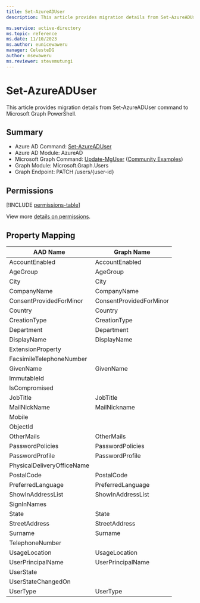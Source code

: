 ```yaml
---
title: Set-AzureADUser
description: This article provides migration details from Set-AzureADUser command to Microsoft Graph PowerShell.

ms.service: active-directory
ms.topic: reference
ms.date: 11/10/2023
ms.author: eunicewaweru
manager: CelesteDG
author: msewaweru
ms.reviewer: stevemutungi
---
```


# Set-AzureADUser

This article provides migration details from Set-AzureADUser command to Microsoft Graph PowerShell.

## Summary

+ Azure AD Command: [Set-AzureADUser](/powershell/module/azuread/set-azureaduser)
+ Azure AD Module: AzureAD
+ Microsoft Graph Command: [Update-MgUser](/powershell/module/microsoft.graph.users/update-mguser) ([Community Examples](https://github.com/orgs/msgraph/discussions?discussions_q=Update-MgUser))
+ Graph Module: Microsoft.Graph.Users
+ Graph Endpoint:  PATCH  /users/{user-id}

## Permissions

[!INCLUDE [permissions-table](~/../microsoft-graph/api-reference/v1.0/includes/permissions/user-get-permissions.md)]

View more [details on permissions](/graph/api/user-update#permissions).

## Property Mapping

|AAD Name|Graph Name|
|---|---|
|AccountEnabled|AccountEnabled|
|AgeGroup|AgeGroup|
|City|City|
|CompanyName|CompanyName|
|ConsentProvidedForMinor|ConsentProvidedForMinor|
|Country|Country|
|CreationType|CreationType|
|Department|Department|
|DisplayName|DisplayName|
|ExtensionProperty||
|FacsimileTelephoneNumber||
|GivenName|GivenName|
|ImmutableId||
|IsCompromised||
|JobTitle|JobTitle|
|MailNickName|MailNickname|
|Mobile||
|ObjectId||
|OtherMails|OtherMails|
|PasswordPolicies|PasswordPolicies|
|PasswordProfile|PasswordProfile|
|PhysicalDeliveryOfficeName||
|PostalCode|PostalCode|
|PreferredLanguage|PreferredLanguage|
|ShowInAddressList|ShowInAddressList|
|SignInNames||
|State|State|
|StreetAddress|StreetAddress|
|Surname|Surname|
|TelephoneNumber||
|UsageLocation|UsageLocation|
|UserPrincipalName|UserPrincipalName|
|UserState||
|UserStateChangedOn||
|UserType|UserType|
